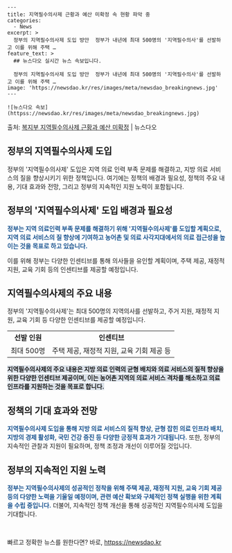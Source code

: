     ---
    title: 지역필수의사제 근황과 예산 미확정 속 현황 파악 중
    categories:
      - News
    excerpt: >
      정부의 지역필수의사제 도입 방안  정부가 내년에 최대 500명의 '지역필수의사'를 선발하고 이를 위해 주택 …
    feature_text: >
      ## 뉴스다오 실시간 뉴스 속보입니다.
    
      정부의 지역필수의사제 도입 방안  정부가 내년에 최대 500명의 '지역필수의사'를 선발하고 이를 위해 주택 …
    image: 'https://newsdao.kr/res/images/meta/newsdao_breakingnews.jpg'
    ---
    
    ![뉴스다오 속보](httpss://newsdao.kr/res/images/meta/newsdao_breakingnews.jpg)

<p>출처: <a href="httpss://newsdao.kr/4475" rel="dofollow">복지부 지역필수의사제 근황과 예산 미확정</a> | 뉴스다오</p>

<h2 data-ke-size="size26">정부의 지역필수의사제 도입</h2>
정부의 '지역필수의사제' 도입은 지역 의료 인력 부족 문제를 해결하고, 지방 의료 서비스의 질을 향상시키기 위한 정책입니다. 여기에는 정책의 배경과 필요성, 정책의 주요 내용, 기대 효과와 전망, 그리고 정부의 지속적인 지원 노력이 포함됩니다.

<h2 data-ke-size="size24">정부의 '지역필수의사제' 도입 배경과 필요성</h2>
<b><span style="color: #1a5490;">정부는 지역 의료인력 부족 문제를 해결하기 위해 '지역필수의사제'를 도입할 계획으로, 지역 의료 서비스의 질 향상에 기여하고 농어촌 및 의료 사각지대에서의 의료 접근성을 높이는 것을 목표로 하고 있습니다.</span></b>

이를 위해 정부는 다양한 인센티브를 통해 의사들을 유인할 계획이며, 주택 제공, 재정적 지원, 교육 기회 등의 인센티브를 제공할 예정입니다.

<h2 data-ke-size="size24">지역필수의사제의 주요 내용</h2>
정부의 '지역필수의사제'는 최대 500명의 지역의사를 선발하고, 주거 지원, 재정적 지원, 교육 기회 등 다양한 인센티브를 제공할 예정입니다.

<table>
	<tr>
		<td style="text-align: center; height: 17px;"><b>선발 인원</b></td>
		<td style="text-align: center; height: 17px;"><b>인센티브</b></td>
	</tr>
	<tr>
		<td style="text-align: center; height: 17px;">최대 500명</td>
		<td style="text-align: center; height: 17px;">주택 제공, 재정적 지원, 교육 기회 제공 등</td>
	</tr>
</table>

<b><span style="background-color: #21538527;">지역필수의사제의 주요 내용은 지방 의료 인력의 균형 배치와 의료 서비스의 질적 향상을 위한 다양한 인센티브 제공이며, 이는 농어촌 지역의 의료 서비스 격차를 해소하고 의료 인프라를 지원하는 것을 목표로 합니다.</span></b>

<h2 data-ke-size="size24">정책의 기대 효과와 전망</h2>
<b><span style="color: #1a5490;">지역필수의사제 도입을 통해 지방 의료 서비스의 질적 향상, 균형 잡힌 의료 인프라 배치, 지방의 경제 활성화, 국민 건강 증진 등 다양한 긍정적 효과가 기대됩니다.</span></b> 또한, 정부의 지속적인 관찰과 지원이 필요하며, 정책 조정과 개선이 이루어질 것입니다.

<h2 data-ke-size="size24">정부의 지속적인 지원 노력</h2>
<b><span style="color: #1a5490;">정부는 지역필수의사제의 성공적인 정착을 위해 주택 제공, 재정적 지원, 교육 기회 제공 등의 다양한 노력을 기울일 예정이며, 관련 예산 확보와 구체적인 정책 실행을 위한 계획을 수립 중입니다.</span></b> 더불어, 지속적인 정책 개선을 통해 성공적인 지역필수의사제 도입을 기대합니다.

<p data-ke-size="size16">&nbsp;</p> 

빠르고 정확한 뉴스를 원한다면? 바로, <a href="httpss://newsdao.kr" rel="dofollow">httpss://newsdao.kr</a>


    